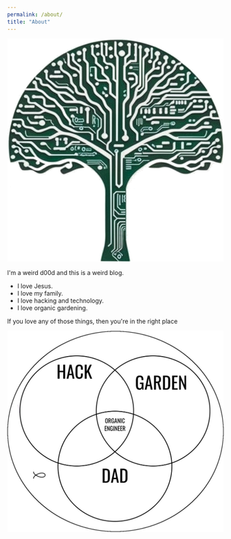 ```yaml
---
permalink: /about/
title: "About"
---
```

![Venn Diagram](/assets/images/Tree2.png)

I'm a weird d00d and this is a weird blog. 

- I love Jesus. 
- I love my family. 
- I love hacking and technology. 
- I love organic gardening.

If you love any of those things, then you're in the right place

![Venn Diagram](/assets/images/venn.png)
